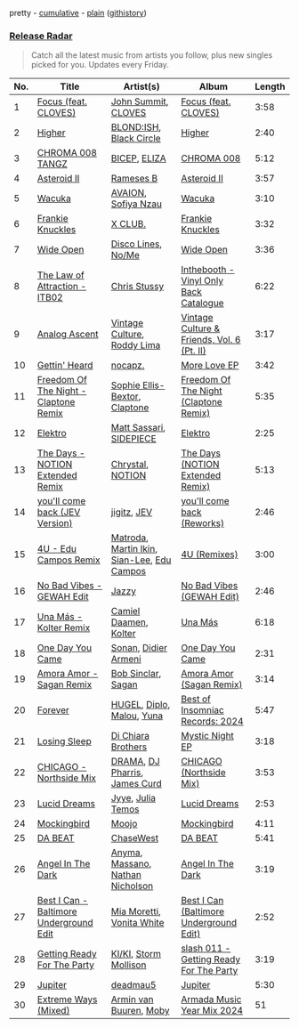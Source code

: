 pretty - [cumulative](/playlists/cumulative/Release%20Radar.md) - [plain](/playlists/plain/37i9dQZEVXbsudmxBFKW7G) ([githistory](https://github.githistory.xyz/vitokorn/spotify-playlist-archive/blob/master/playlists/plain/37i9dQZEVXbsudmxBFKW7G))
### [Release Radar](https://open.spotify.com/playlist/37i9dQZEVXbsudmxBFKW7G)

> Catch all the latest music from artists you follow, plus new singles picked for you. Updates every Friday.

| No. | Title | Artist(s) | Album | Length |
|---|---|---|---|---|
| 1 | [Focus (feat. CLOVES)](https://open.spotify.com/track/0xaXwvcjq7aAKwMKe22Bw7) | [John Summit](https://open.spotify.com/artist/7kNqXtgeIwFtelmRjWv205), [CLOVES](https://open.spotify.com/artist/355SqtHY4qKt2wIXrWku0c) | [Focus (feat. CLOVES)](https://open.spotify.com/album/4hwsD3b6V8962BDX5nCiFF) | 3:58 |
| 2 | [Higher](https://open.spotify.com/track/3xWOfgZzCg1jdEpEfM4oKi) | [BLOND:ISH](https://open.spotify.com/artist/6zsJjoCtL1WByG0VsuFWzR), [Black Circle](https://open.spotify.com/artist/3f9ttFig9YeqVKerYRPX1M) | [Higher](https://open.spotify.com/album/1TGiQpFGwQtuDcxNcKeFRb) | 2:40 |
| 3 | [CHROMA 008 TANGZ](https://open.spotify.com/track/5CQ8kbCeDFZmASjXzp2I6b) | [BICEP](https://open.spotify.com/artist/73A3bLnfnz5BoQjb4gNCga), [ELIZA](https://open.spotify.com/artist/0PgYKqH7ohfAm9LFgWjpl8) | [CHROMA 008](https://open.spotify.com/album/5V70JZgrMpZ6oZowA3h8Yb) | 5:12 |
| 4 | [Asteroid II](https://open.spotify.com/track/2gfVi9fQCGfV36D5hOzNqy) | [Rameses B](https://open.spotify.com/artist/06EfEcjc0vdvI6VNL0soIO) | [Asteroid II](https://open.spotify.com/album/6a9Rw9SEd0nTwPp4otPeLm) | 3:57 |
| 5 | [Wacuka](https://open.spotify.com/track/75n9WHWZAzhB59xSjIHly4) | [AVAION](https://open.spotify.com/artist/5oJvmyeWzyeahRtjup3Oys), [Sofiya Nzau](https://open.spotify.com/artist/5Y2FS5YbGf7yRDumzD5nY3) | [Wacuka](https://open.spotify.com/album/4kPcAubNH1FbdaFkoEsALw) | 3:10 |
| 6 | [Frankie Knuckles](https://open.spotify.com/track/7Fkoz65bhhz0Nd11O3FHf7) | [X CLUB.](https://open.spotify.com/artist/4CYPaFp9yDrNduNptv0DPQ) | [Frankie Knuckles](https://open.spotify.com/album/16LjPG5rGfRhrHuAYRRy09) | 3:32 |
| 7 | [Wide Open](https://open.spotify.com/track/6a7aKzKRgY54loG7reqXfI) | [Disco Lines](https://open.spotify.com/artist/5Kmr0b3ip8g9P2i0dLTC3Z), [No/Me](https://open.spotify.com/artist/4L0It80jhQQKMTU2r02nkL) | [Wide Open](https://open.spotify.com/album/1jhMDPST130snbmr1Oe0Np) | 3:36 |
| 8 | [The Law of Attraction - ITB02](https://open.spotify.com/track/7qEHCSz8pEid0y0cusANt2) | [Chris Stussy](https://open.spotify.com/artist/3BxjasMelf9pKaE4f7Y0So) | [Inthebooth - Vinyl Only Back Catalogue](https://open.spotify.com/album/5R1OtTrbNhX4tYsy74PPhT) | 6:22 |
| 9 | [Analog Ascent](https://open.spotify.com/track/1HBiN4vgEq75YD0HFvhM7F) | [Vintage Culture](https://open.spotify.com/artist/28uJnu5EsrGml2tBd7y8ts), [Roddy Lima](https://open.spotify.com/artist/0Bg1joLOL52mJS0kf0pIDx) | [Vintage Culture & Friends, Vol. 6 (Pt. II)](https://open.spotify.com/album/4oApPLzaCn1XO7689oABYP) | 3:17 |
| 10 | [Gettin' Heard](https://open.spotify.com/track/4y3XZBC7mbQlmBTwMhVSdI) | [nocapz.](https://open.spotify.com/artist/5lX1pToBfEkhwZ5Y5ZiRqT) | [More Love EP](https://open.spotify.com/album/2SS6Myp7aoF2hEkzIHj31L) | 3:42 |
| 11 | [Freedom Of The Night - Claptone Remix](https://open.spotify.com/track/72PGpccRP9XOH2HacT7t8J) | [Sophie Ellis-Bextor](https://open.spotify.com/artist/2cBh5lVMg222FFuRU7EfDE), [Claptone](https://open.spotify.com/artist/4mncDFjVLUa3s025Tct3Ry) | [Freedom Of The Night (Claptone Remix)](https://open.spotify.com/album/0jIjKSIup93YBP6zlxs9KM) | 5:35 |
| 12 | [Elektro](https://open.spotify.com/track/7jzipuyNEGVjnAesC6ZbH5) | [Matt Sassari](https://open.spotify.com/artist/21dVknSLCsK37cWozWDZZS), [SIDEPIECE](https://open.spotify.com/artist/5czbzNZZfWpyFgZyfT3Mkk) | [Elektro](https://open.spotify.com/album/7nSf95TxOqgsWGElMAE2ll) | 2:25 |
| 13 | [The Days - NOTION Extended Remix](https://open.spotify.com/track/3he23vAu7LxTRObBrlNqWP) | [Chrystal](https://open.spotify.com/artist/5bQ3wFgekuIMIcWJuxkqLK), [NOTION](https://open.spotify.com/artist/1uRVM0wBdtyEuU582EeKJM) | [The Days (NOTION Extended Remix)](https://open.spotify.com/album/3BrpWiTOw32OyMq0EZ1Teb) | 5:13 |
| 14 | [you'll come back (JEV Version)](https://open.spotify.com/track/5BV7SxVEUNd0NlKzoAZrfb) | [jigitz](https://open.spotify.com/artist/7sfn5Z6ItzDkOF9cYzxWPZ), [JEV](https://open.spotify.com/artist/6StZbL9v3UpuaMwIoq8fyW) | [you'll come back (Reworks)](https://open.spotify.com/album/2leGrExJmskyh55qJM3bGW) | 2:46 |
| 15 | [4U - Edu Campos Remix](https://open.spotify.com/track/4U9f50xOGsxa4aFPkU2pxQ) | [Matroda](https://open.spotify.com/artist/45lcbTsX07JWzmTIjcdyBz), [Martin Ikin](https://open.spotify.com/artist/7DhdJhd6DrxeJlUajwttd1), [Sian-Lee](https://open.spotify.com/artist/0JiqigemaoIuLScw1UNRr0), [Edu Campos](https://open.spotify.com/artist/2RvoRUjBaJOEHIlfjs9V2J) | [4U (Remixes)](https://open.spotify.com/album/1wrsTJ8gPE3IGdYCrdavKR) | 3:00 |
| 16 | [No Bad Vibes - GEWAH Edit](https://open.spotify.com/track/5kCOIRt64clYpMNkESy0Ya) | [Jazzy](https://open.spotify.com/artist/7zAAwgV5Wqmvpb4GzvlRkP) | [No Bad Vibes (GEWAH Edit)](https://open.spotify.com/album/2KQBY1GsYldwdm5IgJFJ4P) | 2:46 |
| 17 | [Una Más - Kolter Remix](https://open.spotify.com/track/0ueZ23dq0VKcBdc3FExOTk) | [Camiel Daamen](https://open.spotify.com/artist/2A2mTw19f80OdXOLOrCzao), [Kolter](https://open.spotify.com/artist/2Invsp3HSrAeJy4u7Retry) | [Una Más](https://open.spotify.com/album/0UCN1mllSRMp7nJWAXCNAb) | 6:18 |
| 18 | [One Day You Came](https://open.spotify.com/track/0rfgJez4aGFE8vzwd2Xrr7) | [Sonan](https://open.spotify.com/artist/5qfTG0UpxeQQHzGJ3oCvSb), [Didier Armeni](https://open.spotify.com/artist/0rAWzQbB0Qbw4P4vBfFpka) | [One Day You Came](https://open.spotify.com/album/2fndDDwbm0qpqlDzTM7cQt) | 2:31 |
| 19 | [Amora Amor - Sagan Remix](https://open.spotify.com/track/0TP2cAD0rKVqGigB6dAwVv) | [Bob Sinclar](https://open.spotify.com/artist/5YFS41yoX0YuFY39fq21oN), [Sagan](https://open.spotify.com/artist/5JHw3zW4kgwIZlh33geR1K) | [Amora Amor (Sagan Remix)](https://open.spotify.com/album/3viYw8nLorPbKNdVLZyVBV) | 3:14 |
| 20 | [Forever](https://open.spotify.com/track/5Lg3wwWzqQFGKaESNISaOt) | [HUGEL](https://open.spotify.com/artist/5PlfkPxwCpRRWQJBxCa0By), [Diplo](https://open.spotify.com/artist/5fMUXHkw8R8eOP2RNVYEZX), [Malou](https://open.spotify.com/artist/5mU7ohKXRejACFS8eZIixp), [Yuna](https://open.spotify.com/artist/3kHVioJpVxlazAAKQ64pC1) | [Best of Insomniac Records: 2024](https://open.spotify.com/album/6YYCeo97KpTlZXMwAtFH6t) | 5:47 |
| 21 | [Losing Sleep](https://open.spotify.com/track/45yjPHECGDAkbo5lp2oItr) | [Di Chiara Brothers](https://open.spotify.com/artist/5JywRcVtRJR2yVvjCb2O5H) | [Mystic Night EP](https://open.spotify.com/album/40YAAXoujQSwhXlvcjxYSD) | 3:18 |
| 22 | [CHICAGO - Northside Mix](https://open.spotify.com/track/4CLzIfYGvYWULqYIYs2Psp) | [DRAMA](https://open.spotify.com/artist/7LvvNoUPwTZpgXDWBRrfHg), [DJ Pharris](https://open.spotify.com/artist/3HGmrfO5u74WgnYN3wmfdQ), [James Curd](https://open.spotify.com/artist/2PwiPk4hJp1MX6zH2YJmIL) | [CHICAGO (Northside Mix)](https://open.spotify.com/album/5enTsGLqDOXTV43tmWjYqA) | 3:53 |
| 23 | [Lucid Dreams](https://open.spotify.com/track/0Nh8CfVJ7k2VIXaGFa04wd) | [Jyye](https://open.spotify.com/artist/1KNafMiV5Y3OhOr1A5tWwb), [Julia Temos](https://open.spotify.com/artist/4sUiTGTyvwqW4SVx4urOac) | [Lucid Dreams](https://open.spotify.com/album/3N7TwVmYBdPXtnBrZ3DIkM) | 2:53 |
| 24 | [Mockingbird](https://open.spotify.com/track/0otwvCxWyHsbYdHKZ0POI8) | [Moojo](https://open.spotify.com/artist/4bU2sBWgXJtViut3q68o5m) | [Mockingbird](https://open.spotify.com/album/7vvjbJJYe5LcujRW0KgIig) | 4:11 |
| 25 | [DA BEAT](https://open.spotify.com/track/0xSNKCxMBhDiGiAcDdjCOv) | [ChaseWest](https://open.spotify.com/artist/4770WxUOyJMOJ1CHiZi2d6) | [DA BEAT](https://open.spotify.com/album/7uBVx4rfStisvQfZ1LfgrA) | 5:41 |
| 26 | [Angel In The Dark](https://open.spotify.com/track/1omZLqRQ0nyXJwwYw94GPb) | [Anyma](https://open.spotify.com/artist/4iBwchw0U0GZv5RfVYSMxN), [Massano](https://open.spotify.com/artist/6htWLP8aiuf19FYMA4VQAZ), [Nathan Nicholson](https://open.spotify.com/artist/4q8SjmBr5X7DUmVvrnNrsd) | [Angel In The Dark](https://open.spotify.com/album/4BjOZI6zShm1ezWaDxPvBm) | 3:19 |
| 27 | [Best I Can - Baltimore Underground Edit](https://open.spotify.com/track/15CXnrwMWCjqEGdRnYf0pi) | [Mia Moretti](https://open.spotify.com/artist/508HEnl2cDRksyq8hyQtRh), [Vonita White](https://open.spotify.com/artist/3nKkQpifHHlY1kdsdK5rlp) | [Best I Can (Baltimore Underground Edit)](https://open.spotify.com/album/6nIkFcv9gEyzHTcfzkYpzS) | 2:52 |
| 28 | [Getting Ready For The Party](https://open.spotify.com/track/6HUZoMili2b3e6X81OPIQd) | [KI/KI](https://open.spotify.com/artist/0UMs6dTf23FC2fHc40fXNS), [Storm Mollison](https://open.spotify.com/artist/6GOV6moAmOS8qzIEvjKoVC) | [slash 011 - Getting Ready For The Party](https://open.spotify.com/album/1xLZI4sXn3cM5NfeilgDh0) | 3:19 |
| 29 | [Jupiter](https://open.spotify.com/track/4nFSITI81LYuC5TCeaEjDT) | [deadmau5](https://open.spotify.com/artist/2CIMQHirSU0MQqyYHq0eOx) | [Jupiter](https://open.spotify.com/album/5MGV9Y4u2xXvoAR1RtVK6c) | 5:30 |
| 30 | [Extreme Ways (Mixed)](https://open.spotify.com/track/1vCyeMMWeebyXCxyxqGOVX) | [Armin van Buuren](https://open.spotify.com/artist/0SfsnGyD8FpIN4U4WCkBZ5), [Moby](https://open.spotify.com/artist/3OsRAKCvk37zwYcnzRf5XF) | [Armada Music Year Mix 2024](https://open.spotify.com/album/38ezuNxMBVB0FsiF29Wo3P) | 51 |